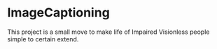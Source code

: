 # ImageCaptioning
This project is a small move to make life of Impaired Visionless people simple to certain extend.
